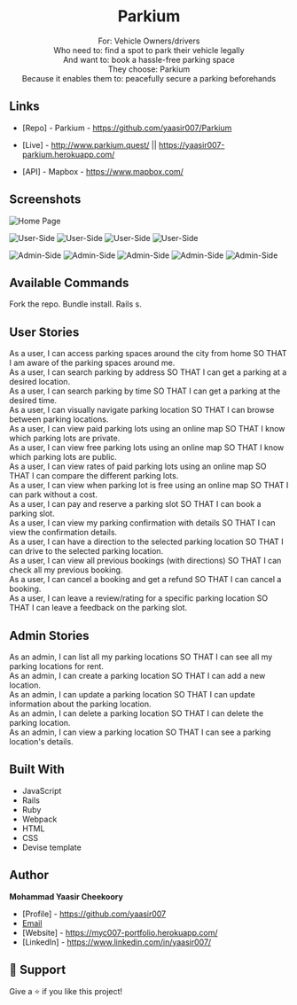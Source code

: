 <h1 align="center">Parkium</h1>

<p align="center">
For:  Vehicle Owners/drivers <br>
Who need to: find a spot to park their vehicle legally <br>
And want to: book a hassle-free parking space  <br>
They choose: Parkium <br>
Because it enables them to: peacefully secure a parking beforehands 
</p>

## Links

- [Repo] - Parkium - https://github.com/yaasir007/Parkium

- [Live] - http://www.parkium.quest/ || https://yaasir007-parkium.herokuapp.com/

- [API] - Mapbox - https://www.mapbox.com/

## Screenshots

![Home Page](/screenshots/homepage.png "Home Page")

![User-Side](/screenshots/user/user-homepage.png "User-Side")
![User-Side](/screenshots/user/user-booking.png "User-Side")
![User-Side](/screenshots/user/user-confirmation.png "User-Side")
![User-Side](/screenshots/user/user-feedback.png "User-Side")

![Admin-Side](/screenshots/admin/admin-listedparking.png "Admin-Side")
![Admin-Side](/screenshots/admin/admin-parkingdetails.png "Admin-Side")
![Admin-Side](/screenshots/admin/admin-parkingbooking.png "Admin-Side")
![Admin-Side](/screenshots/admin/admi-parkingreviews.png "Admin-Side") 
![Admin-Side](/screenshots/admin/admin-newlocation.png "Admin-Side")

## Available Commands
Fork the repo.
Bundle install.
Rails s.

## User Stories
As a user, I can access parking spaces around the city from home SO THAT I am aware of the parking spaces around me.<br>
As a user, I can search parking by address SO THAT I can get a parking at a desired location.<br>
As a user, I can search parking by time SO THAT I can get a parking at the desired time.<br>
As a user, I can visually navigate parking location SO THAT I can browse between parking locations.<br>
As a user, I can view paid parking lots using an online map SO THAT I know which parking lots are private.<br>
As a user, I can view free parking lots using an online map SO THAT I know which parking lots are public.<br>
As a user, I can view rates of paid parking lots using an online map SO THAT I can compare the different parking lots.<br>
As a user, I can view when parking lot is free using an online map SO THAT I can park without a cost.<br>
As a user, I can pay and reserve a parking slot SO THAT I can book a parking slot.<br>
As a user, I can view my parking confirmation with details SO THAT I can view the confirmation details.<br>
As a user, I can have a direction to the selected parking location SO THAT I can drive to the selected parking location.<br>
As a user, I can view all previous bookings (with directions) SO THAT  I can check all my previous booking.<br>
As a user, I can cancel a booking and get a refund SO THAT I can cancel a booking.<br>
As a user, I can leave a review/rating for a specific parking location SO THAT I can leave a feedback on the parking slot.<br>
	
## Admin Stories	
As an admin, I can list all my parking locations SO THAT I can see all my parking locations for rent.<br>
As an admin, I can create a parking location SO THAT I can add a new location.	<br>
As an admin, I can update a parking location SO THAT I can update information about the parking location.<br>
As an admin, I can delete a parking location SO THAT I can delete the parking location.<br>
As an admin, I can view a parking location SO THAT I can see a parking location's details.<br>

## Built With
- JavaScript
- Rails
- Ruby
- Webpack
- HTML
- CSS
- Devise template

## Author
**Mohammad Yaasir Cheekoory**

- [Profile] - https://github.com/yaasir007
- [Email](mailto:yaasir1997@gmail.com?subject=Hi "Hi!")
- [Website] - https://myc007-portfolio.herokuapp.com/
- [LinkedIn] - https://www.linkedin.com/in/yaasir007/


## 🤝 Support
Give a ⭐️ if you like this project!

